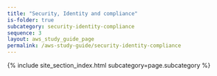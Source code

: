 ```yaml
---
title: "Security, Identity and compliance"
is-folder: true
subcategory: security-identity-compliance
sequence: 3
layout: aws_study_guide_page
permalink: /aws-study-guide/security-identity-compliance
---
```


{% include site_section_index.html subcategory=page.subcategory %}